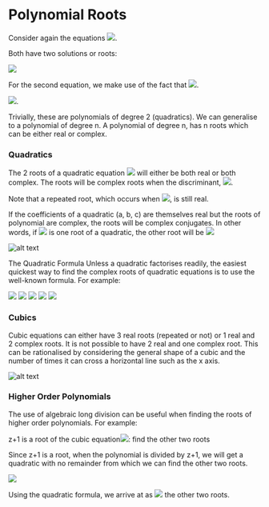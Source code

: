 # Polynomial Roots

Consider again the equations <img src="https://render.githubusercontent.com/render/math?math=x^2=4, x^2=-4">.

Both have two solutions or roots:

<img src="https://render.githubusercontent.com/render/math?math=x^2=4 \Rightarrow x = \pm 2 ">

For the second equation, we make use of the fact that <img src="https://render.githubusercontent.com/render/math?math=\sqrt{ab} = \sqrt{a} \sqrt{b}">.


<img src="https://render.githubusercontent.com/render/math?math=x^2=-4 \Rightarrow x = \sqrt{4} \sqrt{-1} = \pm 2i ">.


Trivially, these are polynomials of degree 2 (quadratics).
We can generalise to a polynomial of degree n. A polynomial of degree n, has n roots which can be either real or complex. 

### Quadratics
The 2 roots of a quadratic equation <img src="https://render.githubusercontent.com/render/math?math=x^2 %2B\ bx %2B\ c = 0">
will either be both real or both complex. The roots will be complex roots when the discriminant, <img src="https://render.githubusercontent.com/render/math?math=\sqrt(b^2-4ac) < 0 ">. 

Note that a repeated root, which occurs when <img src="https://render.githubusercontent.com/render/math?math=\sqrt(b^2-4ac) =0">, is still real. 

If the coefficients of a quadratic (a, b, c) are themselves real but the roots of polynomial are complex, the roots will be complex conjugates. In other words, if <img src="https://render.githubusercontent.com/render/math?math=z= a %2B\ bi "> is one root of a quadratic, the other root will be  <img src="https://render.githubusercontent.com/render/math?math=z^*= a - bi ">

![alt text](https://github.com/Oxbridge-Science-Academy/Figures/blob/master/Complex_Numbers/Quadratics.png)

The Quadratic Formula
Unless a quadratic factorises readily, the easiest quickest way to find the complex roots of quadratic equations is to use the well-known formula.
For example: 

<img src="https://render.githubusercontent.com/render/math?math=\displaystyle x^2 %2B\ 6x %2B\10 =0 ">

<img src="https://render.githubusercontent.com/render/math?math=x=\displaystyle \frac{-6 \pm \sqrt{36-80}}{4} ">

<img src="https://render.githubusercontent.com/render/math?math=\displaystyle \frac{-6 \pm \sqrt{-64}}{4} ">

<img src="https://render.githubusercontent.com/render/math?math=\displaystyle \frac{-6 \pm 8i}{4} ">

<img src="https://render.githubusercontent.com/render/math?math=\displaystyle \Rightarrow x= \frac{-3}{2} \pm 2i ">


### Cubics
Cubic equations can either have 3 real roots (repeated or not) or 1 real and 2 complex roots. It is not possible to have 2 real and one complex root. This can be rationalised by considering the general shape of a cubic and the number of times it can cross a horizontal line such as the x axis.
 
![alt text](https://github.com/Oxbridge-Science-Academy/Figures/blob/master/Complex_Numbers/Cubics.png)


### Higher Order Polynomials
The use of algebraic long division can be useful when finding the roots of higher order polynomials.
For example:

z+1 is a root of the cubic equation<img src="https://render.githubusercontent.com/render/math?math=\displaystyle z^2 - 2z^2 %2B\ 2z %2B\ 5 =0 ">: find the other two roots
 
Since z+1 is a root, when the polynomial is divided by z+1, we will get a quadratic with no remainder from which we can find the other two roots.

<img src="https://render.githubusercontent.com/render/math?math=\displaystyle \frac{z^2 - 2z^2 %2B\ 2z %2B\ 5}{z+1} = z^2 -3z %2B\5 ">

Using the quadratic formula, we arrive at as <img src="https://render.githubusercontent.com/render/math?math=\displaystyle z = \frac{3}{2} \pm \frac{\sqrt{11}}{2}i "> the other two roots. 

